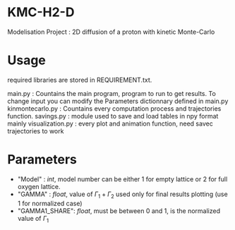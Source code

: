 # KMC-H2-D
Modelisation Project : 2D diffusion of a proton with kinetic Monte-Carlo

# Usage
required libraries are stored in REQUIREMENT.txt.

main.py : Countains the main program, program to run to get results. To change input you can modify the Parameters dictionnary defined in main.py
kinmontecarlo.py : Countains every computation process and trajectories function.
savings.py : module used to save and load tables in npy format mainly
visualization.py : every plot and animation function, need savec trajectories to work

# Parameters 
- "Model" : *int*, model number can be either 1 for empty lattice or 2 for full oxygen lattice.
- "GAMMA" : *float*, value of $\Gamma_1+\Gamma_2$ used only for final results plotting (use 1 for normalized case)
- "GAMMA1_SHARE": *float*, must be between 0 and 1, is the normalized value of $\Gamma_1$

